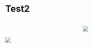 # Test2
<h1 align="center">
 <img src="https://imgur.com/gallery/qJVEWkg" />
</h1>

<p align="center">
  <mp4 src="https://i.imgur.com/zyDotn2.mp4">
</p>

![](https://i.imgur.com/qJVEWkg.gif)
